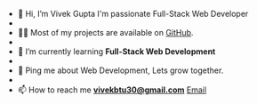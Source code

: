 - 👋 Hi, I’m Vivek Gupta I'm passionate Full-Stack Web Developer
- 
- 👨‍💻 Most of my projects are available on [GitHub](https://github.com/vivekbtu).
- 
- 🌱 I’m currently learning **Full-Stack Web Development**
- 
- 💬 Ping me about Web Development, Lets grow together.
- 
- 📫 How to reach me **vivekbtu30@gmail.com** [Email](https://mail.google.com/mail/u/0/#inbox?compose=new) 

<!---
vivekbtu/vivekbtu is a ✨ special ✨ repository because its `README.md` (this file) appears on your GitHub profile.
You can click the Preview link to take a look at your changes.
--->
